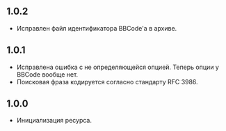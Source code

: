 ## 1.0.2

- Исправлен файл идентификатора BBCode'а в архиве.

## 1.0.1

- Исправлена ошибка с не определяющейся опцией. Теперь опции у BBCode вообще нет.
- Поисковая фраза кодируется согласно стандарту RFC 3986.

## 1.0.0

- Инициализация ресурса.
